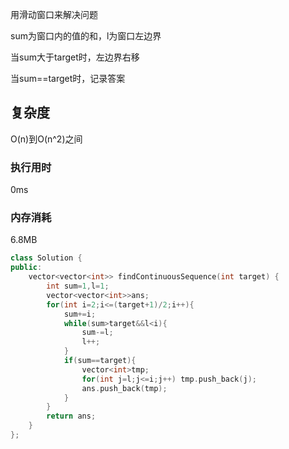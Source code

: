 用滑动窗口来解决问题

sum为窗口内的值的和，l为窗口左边界

当sum大于target时，左边界右移

当sum==target时，记录答案

## 复杂度

O(n)到O(n^2)之间  

### 执行用时

0ms

### 内存消耗

6.8MB 

```C++
class Solution {
public:
    vector<vector<int>> findContinuousSequence(int target) {
        int sum=1,l=1;
        vector<vector<int>>ans;
        for(int i=2;i<=(target+1)/2;i++){
            sum+=i;
            while(sum>target&&l<i){
                sum-=l;
                l++;
            }
            if(sum==target){
                vector<int>tmp;
                for(int j=l;j<=i;j++) tmp.push_back(j);
                ans.push_back(tmp);
            }
        }
        return ans;
    }
};
```

